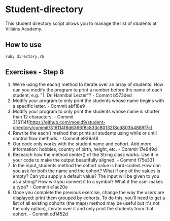 # Student-directory

This student directory script allows you to manage the list of students at Villains Academy.

## How to use
``` shell
ruby directory.rb
```

## Exercises - Step 8
1. We're using the each() method to iterate over an array of students. How can you modify the program to print a number before the name of each student, e.g. "1. Dr. Hannibal Lecter"? - Commit b573ded
2. Modify your program to only print the students whose name begins with a specific letter. - Commit abf18e9
3. Modify your program to only print the students whose name is shorter than 12 characters. - Commit 316114f[https://github.com/moeid9/student-directory/commit/316114f8d6366f8c833c80132f8cd803b4889f7c]
4. Rewrite the each() method that prints all students using while or until control flow methods. - Commit e939a18
5. Our code only works with the student name and cohort. Add more information: hobbies, country of birth, height, etc. - Commit 17e649d
6. Research how the method center() of the String class works. Use it in your code to make the output beautifully aligned. - Commit f75e331
7. In the input_students method the cohort value is hard-coded. How can you ask for both the name and the cohort? What if one of the values is empty? Can you supply a default value? The input will be given to you as a string? How will you convert it to a symbol? What if the user makes a typo? - Commit e1ac20e
8. Once you complete the previous exercise, change the way the users are displayed: print them grouped by cohorts. To do this, you'll need to get a list of all existing cohorts (the map() method may be useful but it's not the only option), iterate over it and only print the students from that cohort. - Commit cd1452d
